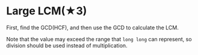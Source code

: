 # Large LCM(★3)

First, find the GCD(HCF), and then use the GCD to calculate the LCM.

Note that the value may exceed the range that `long long` can represent, so division should be used instead of multiplication.
